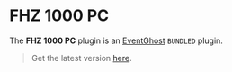 # FHZ 1000 PC

The **FHZ 1000 PC** plugin is an [EventGhost](https://github.com/EventGhost/EventGhost) `BUNDLED` plugin.

> Get the latest version [here](https://github.com/EventGhost/EventGhost/tree/master/plugins/Fhz1000Pc).